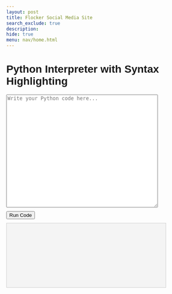 ```yaml
---
layout: post
title: Flocker Social Media Site 
search_exclude: true
description: 
hide: true
menu: nav/home.html
---
```


<!DOCTYPE html>
<html lang="en">
<head>
    <meta charset="UTF-8">
    <meta name="viewport" content="width=device-width, initial-scale=1.0">
    <title>Python Interpreter with Skulpt</title>
    <!-- Load Skulpt (Python interpreter) -->
    <script type="text/javascript" src="https://cdnjs.cloudflare.com/ajax/libs/skulpt/1.1.1/skulpt.min.js"></script>
    <script type="text/javascript" src="https://cdnjs.cloudflare.com/ajax/libs/skulpt/1.1.1/skulpt-stdlib.js"></script>
    <!-- Load CodeMirror (for VS Code-like editor) -->
    <link rel="stylesheet" href="https://cdnjs.cloudflare.com/ajax/libs/codemirror/5.62.0/codemirror.min.css">
    <link rel="stylesheet" href="https://cdnjs.cloudflare.com/ajax/libs/codemirror/5.62.0/theme/dracula.min.css">
    <script src="https://cdnjs.cloudflare.com/ajax/libs/codemirror/5.62.0/codemirror.min.js"></script>
    <script src="https://cdnjs.cloudflare.com/ajax/libs/codemirror/5.62.0/mode/python/python.min.js"></script>
    <style>
        body {
            font-family: Arial, sans-serif;
            padding: 20px;
        }
        #output {
            width: 80%;
            height: 150px;
            margin-top: 10px;
            background-color: #f4f4f4;
            padding: 10px;
            overflow-y: auto;
            border: 1px solid #ccc;
            font-family: "Courier New", monospace;
        }
        #python-input {
            width: 80%;
            height: 300px;
        }
        .CodeMirror {
            border: 1px solid #ccc;
            font-size: 16px;
        }
        #run-btn {
            margin-top: 10px;
        }
    </style>
</head>
<body>
    <h1>Python Interpreter with Syntax Highlighting</h1>
    <!-- CodeMirror editor for Python code input -->
    <textarea id="python-input" placeholder="Write your Python code here..."></textarea><br>
    <button id="run-btn" onclick="runPythonCode()">Run Code</button>
    <div id="output"></div>
    <script type="text/javascript">
        // Initialize CodeMirror for syntax highlighting
        var editor = CodeMirror.fromTextArea(document.getElementById('python-input'), {
            mode: 'python',
            theme: 'dracula',
            lineNumbers: true,
            matchBrackets: true
        });
        // Function to handle output
        function outf(text) {
            console.log(text); // For debugging purposes
            document.getElementById("output").innerHTML += text + "<br/>";
        }
        // Function to execute Python code using Skulpt
        function runPythonCode() {
            var pythonCode = editor.getValue();  // Get code from CodeMirror editor
            document.getElementById("output").innerHTML = '';  // Clear previous output
            Sk.configure({
                output: outf,  // Handle the output
                read: function(x) {
                    if (Sk.builtinFiles === undefined || Sk.builtinFiles["files"][x] === undefined)
                        throw "File not found: '" + x + "'";
                    return Sk.builtinFiles["files"][x];
                }
            });
            Sk.misceval.asyncToPromise(function() {
                return Sk.importMainWithBody("<stdin>", false, pythonCode);
            }).then(function(result) {
                console.log("Execution completed");
            }).catch(function(err) {
                outf("Error: " + err.toString());
            });
        }
    </script>
</body>
</html>

